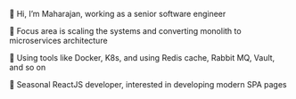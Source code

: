 👋 Hi, I’m Maharajan, working as a senior software engineer

🌱 Focus area is scaling the systems and converting monolith to microservices architecture

🌱 Using tools like Docker, K8s, and using Redis cache, Rabbit MQ, Vault, and so on

🌱 Seasonal ReactJS developer, interested in developing modern SPA pages
